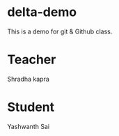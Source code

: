 # delta-demo
This is a demo for git &amp; Github class.



# Teacher 
Shradha kapra

# Student
Yashwanth Sai
